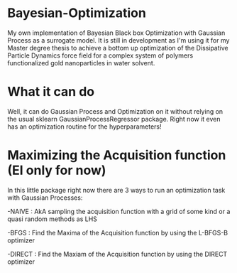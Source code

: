 # Bayesian-Optimization

My own implementation of Bayesian Black box Optimization with Gaussian Process as a surrogate model.
It is still in development as I'm using it for my Master degree thesis to achieve a bottom up optimization of the Dissipative
Particle Dynamics force field for a complex system of polymers functionalized gold nanoparticles in water solvent. 

# What it can do
Well, it can do Gaussian Process and Optimization on it without relying on the usual sklearn GaussianProcessRegressor package.
Right now it even has an optimization routine for the hyperparameters!

# Maximizing the Acquisition function (EI only for now)
In this little package right now there are 3 ways to run an optimization task with Gaussian Processes:

-NAIVE : AkA sampling the acquisition function with a grid of some kind or a quasi random methods as LHS

-BFGS : Find the Maxima of the Acquisition function by using the L-BFGS-B optimizer

-DIRECT : Find the Maxiam of the Acquisition function by using the DIRECT optimizer


